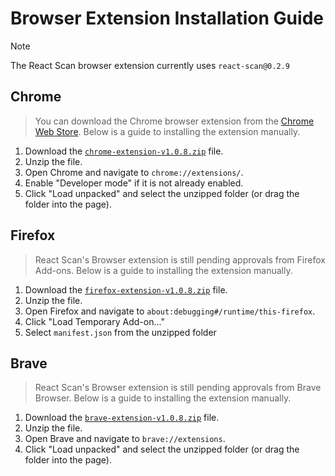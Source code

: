 # Browser Extension Installation Guide

> [!NOTE]
> The React Scan browser extension currently uses `react-scan@0.2.9`


## Chrome
> You can download the Chrome browser extension from the [Chrome Web Store](https://chromewebstore.google.com/detail/react-scan/anmmhkomejbdklkhoiloeaehppaffmdf). Below is a guide to installing the extension manually.

1. Download the [`chrome-extension-v1.0.8.zip`](https://github.com/aidenybai/react-scan/tree/main/packages/extension/build) file.
2. Unzip the file.
3. Open Chrome and navigate to `chrome://extensions/`.
4. Enable "Developer mode" if it is not already enabled.
5. Click "Load unpacked" and select the unzipped folder (or drag the folder into the page).

## Firefox
> React Scan's Browser extension is still pending approvals from Firefox Add-ons. Below is a guide to installing the extension manually.
1. Download the [`firefox-extension-v1.0.8.zip`](https://github.com/aidenybai/react-scan/tree/main/packages/extension/build) file.
2. Unzip the file.
3. Open Firefox and navigate to `about:debugging#/runtime/this-firefox`.
4. Click "Load Temporary Add-on..."
5. Select `manifest.json` from the unzipped folder

## Brave
> React Scan's Browser extension is still pending approvals from Brave Browser. Below is a guide to installing the extension manually.

1. Download the [`brave-extension-v1.0.8.zip`](https://github.com/aidenybai/react-scan/tree/main/packages/extension/build) file.
2. Unzip the file.
3. Open Brave and navigate to `brave://extensions`.
4. Click "Load unpacked" and select the unzipped folder (or drag the folder into the page).
